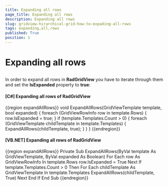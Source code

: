 ```yaml
---
title: Expanding all rows
page_title: Expanding all rows
description: Expanding all rows
slug: gridview-hirarchical-grid-how-to-expading-all-rows
tags: expanding,all,rows
published: True
position: 1
---
```


# Expanding all rows



## 

In order to expand all rows in __RadGridView__ you have to iterate through them and set the __IsExpanded__ 
        property to __true__:

#### __[C#] Expanding all rows of RadGridView__

{{region expandAllRows}}
	        void ExpandAllRows(GridViewTemplate template, bool expanded)
	        {
	            foreach (GridViewRowInfo row in template.Rows)
	            {
	                row.IsExpanded = true;
	            }
	            if (template.Templates.Count > 0)
	            {
	                foreach (GridViewTemplate childTemplate in template.Templates)
	                {
	                    ExpandAllRows(childTemplate, true);
	                }
	            }
	        }
	{{endregion}}



#### __[VB.NET] Expanding all rows of RadGridView__

{{region expandAllRows}}
	    Private Sub ExpandAllRows(ByVal template As GridViewTemplate, ByVal expanded As Boolean)
	        For Each row As GridViewRowInfo In template.Rows
	            row.IsExpanded = True
	        Next
	        If template.Templates.Count > 0 Then
	            For Each childTemplate As GridViewTemplate In template.Templates
	                ExpandAllRows(childTemplate, True)
	            Next
	        End If
	    End Sub
	{{endregion}}



